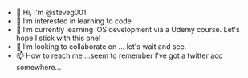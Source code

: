 - 👋 Hi, I’m @steveg001
- 👀 I’m interested in learning to code
- 🌱 I’m currently learning iOS development via a Udemy course. Let's hope I stick with this one!
- 💞️ I’m looking to collaborate on ... let's wait and see.
- 📫 How to reach me ...seem to remember I've got a twitter acc somewhere...

<!---
steveg001/steveg001 is a ✨ special ✨ repository because its `README.md` (this file) appears on your GitHub profile.
You can click the Preview link to take a look at your changes.
--->
